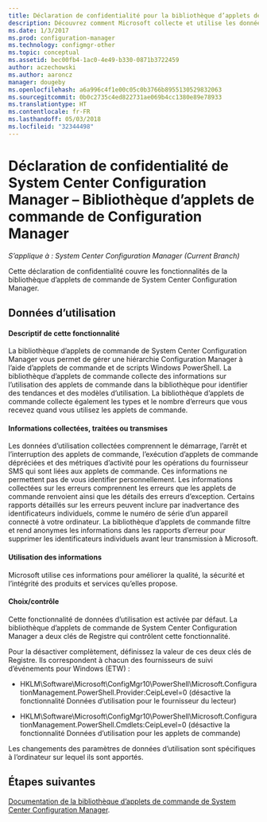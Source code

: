 ```yaml
---
title: Déclaration de confidentialité pour la bibliothèque d’applets de commande de Configuration Manager
description: Découvrez comment Microsoft collecte et utilise les données relatives à la bibliothèque d’applets de commande de System Center Configuration Manager.
ms.date: 1/3/2017
ms.prod: configuration-manager
ms.technology: configmgr-other
ms.topic: conceptual
ms.assetid: bec00fb4-1ac0-4e49-b330-0871b3722459
author: aczechowski
ms.author: aaroncz
manager: dougeby
ms.openlocfilehash: a6a996c4f1e00c05c0b3766b8955130529832063
ms.sourcegitcommit: 0b0c2735c4ed822731ae069b4cc1380e89e78933
ms.translationtype: HT
ms.contentlocale: fr-FR
ms.lasthandoff: 05/03/2018
ms.locfileid: "32344498"
---
```

# <a name="system-center-configuration-manager-privacy-statement---configuration-manager-cmdlet-library"></a>Déclaration de confidentialité de System Center Configuration Manager – Bibliothèque d’applets de commande de Configuration Manager

*S’applique à : System Center Configuration Manager (Current Branch)*

Cette déclaration de confidentialité couvre les fonctionnalités de la bibliothèque d’applets de commande de System Center Configuration Manager.  

## <a name="usage-data"></a>Données d’utilisation  

#### <a name="what-this-feature-does"></a>Descriptif de cette fonctionnalité   

La bibliothèque d’applets de commande de System Center Configuration Manager vous permet de gérer une hiérarchie Configuration Manager à l’aide d’applets de commande et de scripts Windows PowerShell. La bibliothèque d’applets de commande collecte des informations sur l’utilisation des applets de commande dans la bibliothèque pour identifier des tendances et des modèles d’utilisation. La bibliothèque d’applets de commande collecte également les types et le nombre d’erreurs que vous recevez quand vous utilisez les applets de commande.  

#### <a name="information-collected-processed-or-transmitted"></a>Informations collectées, traitées ou transmises
   
Les données d’utilisation collectées comprennent le démarrage, l’arrêt et l’interruption des applets de commande, l’exécution d’applets de commande dépréciées et des métriques d’activité pour les opérations du fournisseur SMS qui sont liées aux applets de commande. Ces informations ne permettent pas de vous identifier personnellement. Les informations collectées sur les erreurs comprennent les erreurs que les applets de commande renvoient ainsi que les détails des erreurs d’exception. Certains rapports détaillés sur les erreurs peuvent inclure par inadvertance des identificateurs individuels, comme le numéro de série d’un appareil connecté à votre ordinateur. La bibliothèque d’applets de commande filtre et rend anonymes les informations dans les rapports d’erreur pour supprimer les identificateurs individuels avant leur transmission à Microsoft.  

#### <a name="use-of-information"></a>Utilisation des informations
   
Microsoft utilise ces informations pour améliorer la qualité, la sécurité et l’intégrité des produits et services qu’elles propose.  

#### <a name="choicecontrol"></a>Choix/contrôle   

Cette fonctionnalité de données d’utilisation est activée par défaut. La bibliothèque d’applets de commande de System Center Configuration Manager a deux clés de Registre qui contrôlent cette fonctionnalité.  

 Pour la désactiver complètement, définissez la valeur de ces deux clés de Registre. Ils correspondent à chacun des fournisseurs de suivi d’événements pour Windows (ETW) :  

-   HKLM\Software\Microsoft\ConfigMgr10\PowerShell\Microsoft.ConfigurationManagement.PowerShell.Provider:CeipLevel=0 (désactive la fonctionnalité Données d’utilisation pour le fournisseur du lecteur)  

-   HKLM\Software\Microsoft\ConfigMgr10\PowerShell\Microsoft.ConfigurationManagement.PowerShell.Cmdlets:CeipLevel=0 (désactive la fonctionnalité Données d’utilisation pour les applets de commande)  

 Les changements des paramètres de données d’utilisation sont spécifiques à l’ordinateur sur lequel ils sont apportés.  


## <a name="next-steps"></a>Étapes suivantes

[Documentation de la bibliothèque d’applets de commande de System Center Configuration Manager](https://docs.microsoft.com/powershell/sccm/configurationmanager/).   
